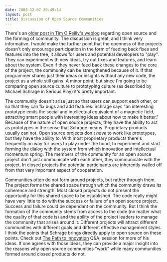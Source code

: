 ```yaml
---
date: 2003-12-07 20:49:14
layout: post
title: Discussion of Open Source Communities
---
```


There's an [older post in Tim O'Reilly's weblog](http://www.oreillynet.com/pub/wlg/3017) regarding open source and the forming of community. The discussion is great, and I think very informative. I would make the further point that the openness of the projects doesn't only encourage participation in the form of feeding back fixes and features into the tree, it allows for users and potential developers to "play". They can experiment with new ideas, try out fixes and features, and learn about the system. Even if they never feed back these changes to the core of the project, the community can be strengthened because of it. If that programmer shares just their ideas or insights without any new code, the project as a whole still gains. A minor point, but since I'm going to be comparing open source culture to prototyping culture (as described by Michael Schrage in Serious Play) it's pretty important.

The community doesn't arise just so that users can support each other, or so that they can fix bugs and add features. Schrage says "an interesting prototype emits the social and intellectual equivalent of a magnetic field, attracting smart people with interesting ideas about how to make it better." Because of the nature of open source projects, they have the ability to act as prototypes in the sense that Schrage means. Proprietary products usually can not. Open source projects don't _have_ to work like prototypes, but they have the ability to. With most proprietary products there's frequently no way for users to play under the hood, to experiment and start forming the dialog with the system from which innovation and intellectual momentum spring. The members of the community for an open source project don't just communicate with each other, they communicate with the project. In closed projects the potential participants are inherently walled off from that very important aspect of cooperation.

Communities often do not form around projects, but rather through them. The project forms the shared space through which the community draws its coherence and strength. Most closed projects do not present the opportunity for this shared space to be established. The code really might have very little to do with the success or failure of an open source project. Success and failure could be dependant on the community. But I think the formation of the community stems from access to the code (no matter what the quality of that code is) and the ability of the project leaders to manage the community that arises around it. Different projects will attract different communities with different goals and different effective management styles. I think the points that Schrage brings directly apply to open source on these points. Check out [The Path to Innovation](http://www.manyworlds.com/index.asp?from=CO&coid=CO780217203316) Q&A; session for more of his ideas. If one agrees with those ideas, they can provide a major insight into the reasons why open source communities "work" while many communities formed around closed products do not.

